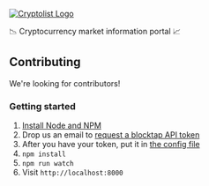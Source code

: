[![Cryptolist Logo](/public/img/cryptolist.png)](https://www.cryptolist.com)

:chart_with_downwards_trend: Cryptocurrency market information portal :chart_with_upwards_trend:

## Contributing

We're looking for contributors!

### Getting started
1. [Install Node and NPM](https://nodejs.org/en/download/)
1. Drop us an email to [request a blocktap API token](mailto:contact@altangent.com)
1. After you have your token, put it in [the config file](https://github.com/altangent/cryptolist/blob/master/config.json#L3)
1. `npm install`
1. `npm run watch`
1. Visit `http://localhost:8000`
